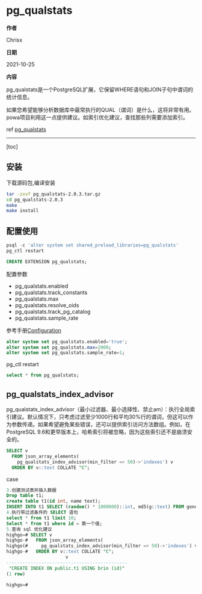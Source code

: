 # pg_qualstats

**作者**

Chrisx

**日期**

2021-10-25

**内容**

pg_qualstats是一个PostgreSQL扩展，它保留WHERE语句和JOIN子句中谓词的统计信息。

如果您希望能够分析数据库中最常执行的QUAL（谓词）是什么，这将非常有用。powa项目利用这一点提供建议。如索引优化建议，查找那些列需要添加索引。

ref [pg_qualstats](https://github.com/powa-team/pg_qualstats)

----

[toc]

## 安装

下载源码包,编译安装

```sh
tar -zxvf pg_qualstats-2.0.3.tar.gz
cd pg_qualstats-2.0.3
make
make install

```

<!--
[root@db pg_qualstats-2.0.3]# make install
/usr/bin/mkdir -p '/opt/HighGo4.5.5-see/share/postgresql/extension'
/usr/bin/mkdir -p '/opt/HighGo4.5.5-see/share/postgresql/extension'
/usr/bin/mkdir -p '/opt/HighGo4.5.5-see/lib/postgresql'
/usr/bin/install -c -m 644 .//pg_qualstats.control '/opt/HighGo4.5.5-see/share/postgresql/extension/'
/usr/bin/install -c -m 644 .//pg_qualstats--2.0.3.sql  '/opt/HighGo4.5.5-see/share/postgresql/extension/'
/usr/bin/install -c -m 755  pg_qualstats.so '/opt/HighGo4.5.5-see/lib/postgresql/'
[root@db pg_qualstats-2.0.3]#
-->

## 配置使用

```sql
psql -c 'alter system set shared_preload_libraries=pg_qualstats'
pg_ctl restart

CREATE EXTENSION pg_qualstats;

```

配置参数

* pg_qualstats.enabled
* pg_qualstats.track_constants
* pg_qualstats.max
* pg_qualstats.resolve_oids
* pg_qualstats.track_pg_catalog
* pg_qualstats.sample_rate

参考手册[Configuration](https://github.com/powa-team/pg_qualstats)

```sql
alter system set pg_qualstats.enabled='true';
alter system set pg_qualstats.max=2000;
alter system set pg_qualstats.sample_rate=1;
```

pg_ctl restart

```sql
select * from pg_qualstats;

```

## pg_qualstats_index_advisor

pg_qualstats_index_advisor（最小过滤器、最小选择性、禁止am）：执行全局索引建议。默认情况下，只考虑过滤至少1000行和平均30%行的谓词，但这可以作为参数传递。如果希望避免某些错误，还可以提供索引访问方法数组。例如，在PostgreSQL 9.6和更早版本上，哈希索引将被忽略，因为这些索引还不是崩溃安全的。

```sql
SELECT v
  FROM json_array_elements(
    pg_qualstats_index_advisor(min_filter => 50)->'indexes') v
  ORDER BY v::text COLLATE "C";

```

case

```sql
3.创建测试表并插入数据
Drop table t1;
create table t1(id int, name text);
INSERT INTO t1 SELECT (random() * 1000000)::int, md5(g::text) FROM generate_series(1, 1000000) g;
4.执行带过滤条件的 SELECT 语句
select * from t1 limit 10;
Select * from t1 where id = 第一个值;
5.查询 sql 优化建议
highgo=# SELECT v
highgo-#   FROM json_array_elements(
highgo(#     pg_qualstats_index_advisor(min_filter => 50)->'indexes') v
highgo-#   ORDER BY v::text COLLATE "C";
                      v
---------------------------------------------
 "CREATE INDEX ON public.t1 USING brin (id)"
(1 row)

highgo=#

```
